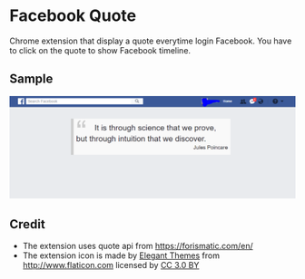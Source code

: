 # Facebook Quote
Chrome extension that display a quote everytime login Facebook. You have to click on the quote to show Facebook timeline.
## Sample
![Sample image](img/Sample.PNG?raw=true)
## Credit
* The extension uses quote api from https://forismatic.com/en/
* The extension icon is made by [Elegant Themes](http://www.flaticon.com/authors/elegant-themes) from http://www.flaticon.com licensed by [CC 3.0 BY](http://creativecommons.org/licenses/by/3.0/)
